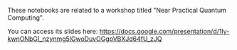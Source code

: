 These notebooks are related to a workshop titled "Near Practical Quantum Computing". 

You can access its slides here: https://docs.google.com/presentation/d/1Iy-kwnONbGI_nzynmg5lGwoDuvOGgpVBXJd64fU_zJQ
